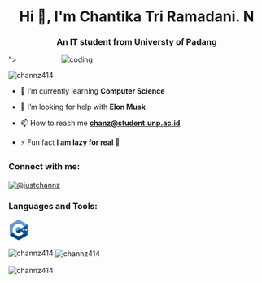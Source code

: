 <h1 align="center">Hi 👋, I'm Chantika Tri Ramadani. N</h1>
<h3 align="center">An IT student from Universty of Padang</h3>

<img align="right" alt="coding" width="400" scr="https://64.media.tumblr.com/e53aa2b656632d1719d0ffd688b148e5/4b37ef702a1bd1bf-8a/s540x810/159848860d22756fdb739d8c226f9783a1f2d0ee.gif">
">

<p align="left"> <img src="https://komarev.com/ghpvc/?username=channz414&label=Profile%20views&color=0e75b6&style=flat" alt="channz414" /> </p>

- 🌱 I’m currently learning **Computer Science**

- 🤝 I’m looking for help with **Elon Musk**

- 📫 How to reach me **chanz@student.unp.ac.id**

- ⚡ Fun fact **I am lazy for real 🦩**

<h3 align="left">Connect with me:</h3>

<p align="left">
<a href="https://instagram.com/@justchannz" target="blank"><img align="center" src="https://raw.githubusercontent.com/rahuldkjain/github-profile-readme-generator/master/src/images/icons/Social/instagram.svg" alt="@justchannz" height="30" width="40" /></a>
</p>

<h3 align="left">Languages and Tools:</h3>
<p align="left"> <a href="https://www.w3schools.com/cpp/" target="_blank" rel="noreferrer"> <img src="https://raw.githubusercontent.com/devicons/devicon/master/icons/cplusplus/cplusplus-original.svg" alt="cplusplus" width="40" height="40"/> </a> </p>

<p><img align="left" src="https://github-readme-stats.vercel.app/api/top-langs?username=channz414&show_icons=true&locale=en&layout=compact" alt="channz414" /></p>

<p>&nbsp;<img align="center" src="https://github-readme-stats.vercel.app/api?username=channz414&show_icons=true&locale=en" alt="channz414" /></p>

<p><img align="center" src="https://github-readme-streak-stats.herokuapp.com/?user=channz414&" alt="channz414" /></p>

